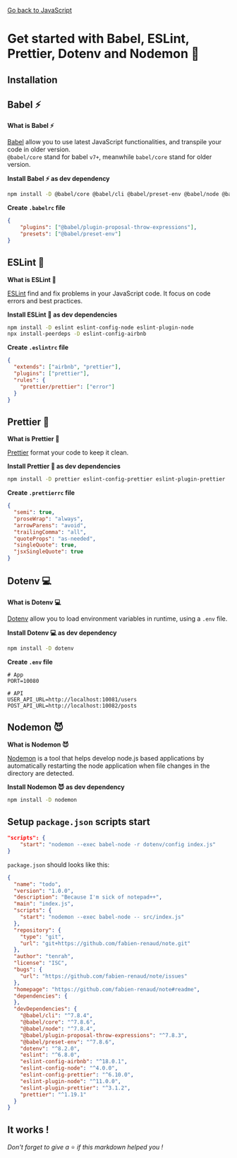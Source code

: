 [Go back to JavaScript](https://github.com/fabien-renaud/notes/blob/master/javascript)

# Get started with Babel, ESLint, Prettier, Dotenv and Nodemon 🍻

## Installation

## Babel ⚡

**What is Babel ⚡**

[Babel](https://www.npmjs.com/package/babel) allow you to use latest JavaScript functionalities, and transpile your code in older version.</br>
`@babel/core` stand for babel `v7+`, meanwhile `babel/core` stand for older version. 
 
 **Install Babel ⚡ as dev dependency**
 
```sh
npm install -D @babel/core @babel/cli @babel/preset-env @babel/node @babel/plugin-proposal-throw-expressions
```

**Create `.babelrc` file**
```json
{
    "plugins": ["@babel/plugin-proposal-throw-expressions"],
    "presets": ["@babel/preset-env"]
}
```

## ESLint 🔮

**What is ESLint 🔮**

[ESLint](https://www.npmjs.com/package/eslint) find and fix problems in your JavaScript code. It focus on code errors and best practices.

**Install ESLint 🔮 as dev dependencies**

```sh
npm install -D eslint eslint-config-node eslint-plugin-node
npx install-peerdeps -D eslint-config-airbnb
```

**Create `.eslintrc` file**
```json
{
  "extends": ["airbnb", "prettier"],
  "plugins": ["prettier"],
  "rules": {
    "prettier/prettier": ["error"]
  }
}
```

## Prettier 🌟

**What is Prettier 🌟**

[Prettier](https://www.npmjs.com/package/prettier) format your code to keep it clean.

**Install Prettier 🌟 as dev dependencies**

```sh
npm install -D prettier eslint-config-prettier eslint-plugin-prettier
```

**Create `.prettierrc` file**
```json
{
  "semi": true,
  "proseWrap": "always",
  "arrowParens": "avoid",
  "trailingComma": "all",
  "quoteProps": "as-needed",
  "singleQuote": true,
  "jsxSingleQuote": true
}
```

## Dotenv 💻

**What is Dotenv 💻**

[Dotenv](https://www.npmjs.com/package/dotenv) allow you to load environment variables in runtime, using a `.env` file.
 
 **Install Dotenv 💻 as dev dependency**
 
```sh
npm install -D dotenv
```

**Create `.env` file**
```text
# App
PORT=10080

# API
USER_API_URL=http://localhost:10081/users
POST_API_URL=http://localhost:10082/posts
```

## Nodemon 😈

**What is Nodemon 😈**

[Nodemon](https://www.npmjs.com/package/nodemon) is a tool that helps develop node.js based applications by automatically restarting the node application when file changes in the directory are detected.


 **Install Nodemon 😈 as dev dependency**
 
```sh
npm install -D nodemon
```

## Setup `package.json` scripts start

```json
"scripts": {
    "start": "nodemon --exec babel-node -r dotenv/config index.js"
}
```

`package.json` should looks like this:

```json
{
  "name": "todo",
  "version": "1.0.0",
  "description": "Because I'm sick of notepad++",
  "main": "index.js",
  "scripts": {
    "start": "nodemon --exec babel-node -- src/index.js"
  },
  "repository": {
    "type": "git",
    "url": "git+https://github.com/fabien-renaud/note.git"
  },
  "author": "tenrah",
  "license": "ISC",
  "bugs": {
    "url": "https://github.com/fabien-renaud/note/issues"
  },
  "homepage": "https://github.com/fabien-renaud/note#readme",
  "dependencies": {
  },
  "devDependencies": {
    "@babel/cli": "^7.8.4",
    "@babel/core": "^7.8.6",
    "@babel/node": "^7.8.4",
    "@babel/plugin-proposal-throw-expressions": "^7.8.3",
    "@babel/preset-env": "^7.8.6",
    "dotenv": "^8.2.0",
    "eslint": "^6.8.0",
    "eslint-config-airbnb": "^18.0.1",
    "eslint-config-node": "^4.0.0",
    "eslint-config-prettier": "^6.10.0",
    "eslint-plugin-node": "^11.0.0",
    "eslint-plugin-prettier": "^3.1.2",
    "prettier": "^1.19.1"
  }
}
```

## It works !
*Don't forget to give a* ⭐️ *if this markdown helped you !*
